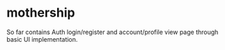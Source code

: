 # mothership

So far contains Auth login/register and account/profile view page through basic UI implementation.
